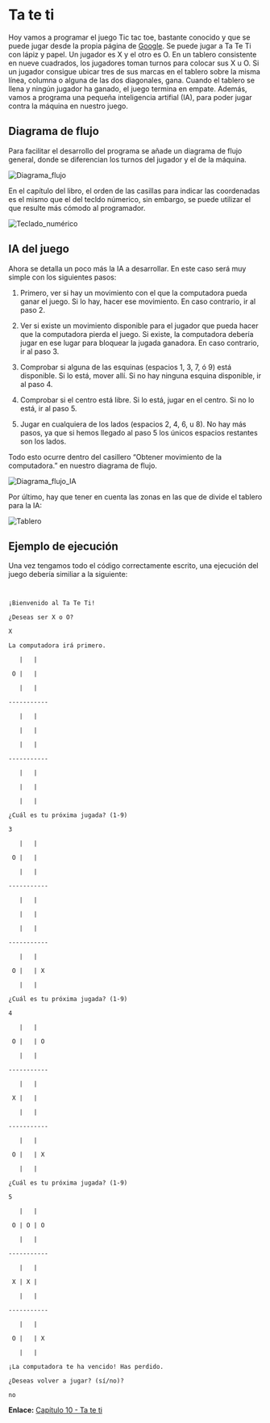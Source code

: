 # Ta te ti

Hoy vamos a programar el juego Tic tac toe, bastante conocido y que se puede jugar desde la propia página de [Google](https://www.google.es/search?q=tic+tac+toe). Se puede jugar a Ta Te Ti con lápiz y papel. Un jugador es X y el otro es O. En un tablero consistente en nueve cuadrados, los jugadores toman turnos para colocar sus X u O. Si un jugador consigue ubicar tres de sus marcas en el tablero sobre la misma línea, columna o alguna de las dos diagonales, gana. Cuando el tablero se llena y ningún jugador ha ganado, el juego termina en empate. Además, vamos a programa una pequeña inteligencia artifial (IA), para poder jugar contra la máquina en nuestro juego.

## Diagrama de flujo

Para facilitar el desarrollo del programa se añade un diagrama de flujo general, donde se diferencian los turnos del jugador y el de la máquina.

![Diagrama_flujo](https://inventwithpython.com/es/10_files/image002.jpg)

En el capítulo del libro, el orden de las casillas para indicar las coordenadas es el mismo que el del tecldo númerico, sin embargo, se puede utilizar el que resulte más cómodo al programador.

![Teclado_numérico](https://inventwithpython.com/es/10_files/image003.jpg)

## IA del juego

Ahora se detalla un poco más la IA a desarrollar. En este caso será muy simple con los siguientes pasos:

1. Primero, ver si hay un movimiento con el que la computadora pueda ganar el juego. Si lo hay, hacer ese movimiento. En caso contrario, ir al paso 2.

2. Ver si existe un movimiento disponible para el jugador que pueda hacer que la computadora pierda el juego. Si existe, la computadora debería jugar en ese lugar para bloquear la jugada ganadora. En caso contrario, ir al paso 3.

3. Comprobar si alguna de las esquinas (espacios 1, 3, 7, ó 9) está disponible. Si lo está, mover allí. Si no hay ninguna esquina disponible, ir al paso 4.

4. Comprobar si el centro está libre. Si lo está, jugar en el centro. Si no lo está, ir al paso 5.

5. Jugar en cualquiera de los lados (espacios 2, 4, 6, u 8). No hay más pasos, ya que si hemos llegado al paso 5 los únicos espacios restantes son los lados.

Todo esto ocurre dentro del casillero “Obtener movimiento de la computadora.” en nuestro diagrama de flujo.

![Diagrama_flujo_IA](https://inventwithpython.com/es/10_files/image005.jpg)

Por último, hay que tener en cuenta las zonas en las que de divide el tablero para la IA:

![Tablero](https://inventwithpython.com/es/10_files/image004.jpg)

## Ejemplo de ejecución

Una vez tengamos todo el código correctamente escrito, una ejecución del juego debería similiar a la siguiente:

```


¡Bienvenido al Ta Te Ti!

¿Deseas ser X o O?

X

La computadora irá primero.

   |   |

 O |   |

   |   |

-----------

   |   |

   |   |

   |   |

-----------

   |   |

   |   |

   |   |

¿Cuál es tu próxima jugada? (1-9)

3

   |   |

 O |   |

   |   |

-----------

   |   |

   |   |

   |   |

-----------

   |   |

 O |   | X

   |   |

¿Cuál es tu próxima jugada? (1-9)

4

   |   |

 O |   | O

   |   |

-----------

   |   |

 X |   |

   |   |

-----------

   |   |

 O |   | X

   |   |

¿Cuál es tu próxima jugada? (1-9)

5

   |   |

 O | O | O

   |   |

-----------

   |   |

 X | X |

   |   |

-----------

   |   |

 O |   | X

   |   |

¡La computadora te ha vencido! Has perdido.

¿Deseas volver a jugar? (sí/no)?

no
```

**Enlace:** [Capítulo 10 - Ta te ti](https://inventwithpython.com/es/10.html)

